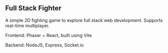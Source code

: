 ## Full Stack Fighter

A simple 2D fighting game to explore full stack web development. Supports real-time multiplayer.

Frontend: Phaser + React, built using Vite

Backend: NodeJS, Express, Socket.io
